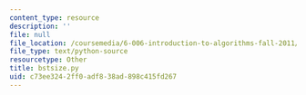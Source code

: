 ```yaml
---
content_type: resource
description: ''
file: null
file_location: /coursemedia/6-006-introduction-to-algorithms-fall-2011/c73ee3242ff0adf838ad898c415fd267_bstsize.py
file_type: text/python-source
resourcetype: Other
title: bstsize.py
uid: c73ee324-2ff0-adf8-38ad-898c415fd267
---
```

